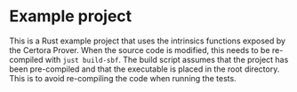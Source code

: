 # Example project

This is a Rust example project that uses the intrinsics functions exposed by the Certora Prover.
When the source code is modified, this needs to be re-compiled with `just build-sbf`.
The build script assumes that the project has been pre-compiled and that the executable is placed in the root directory.
This is to avoid re-compiling the code when running the tests.
